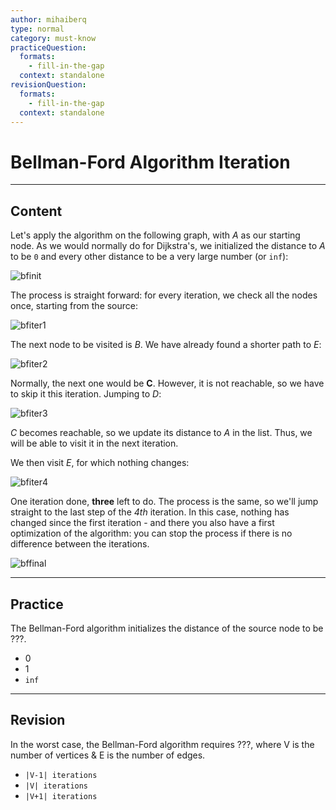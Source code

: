 ```yaml
---
author: mihaiberq
type: normal
category: must-know
practiceQuestion:
  formats:
    - fill-in-the-gap
  context: standalone
revisionQuestion:
  formats:
    - fill-in-the-gap
  context: standalone
---
```


# Bellman-Ford Algorithm Iteration


---

## Content

Let's apply the algorithm on the following graph, with *A* as our starting node. As we would normally do for Dijkstra's, we initialized the distance to *A* to be `0` and every other distance to be a very large number (or `inf`):

![bfinit](https://img.enkipro.com/1f144ac123593085cd818fca3f951cf2.png)

The process is straight forward: for every iteration, we check all the nodes once, starting from the source:

![bfiter1](https://img.enkipro.com/b38071326beb2f213407fe1691ee8be3.png)

The next node to be visited is *B*. We have already found a shorter path to *E*:

![bfiter2](https://img.enkipro.com/1628a596cafc16b0276072d21af9627b.png)

Normally, the next one would be **C**. However, it is not reachable, so we have to skip it this iteration. Jumping to *D*:

![bfiter3](https://img.enkipro.com/4e3c79709e232991387e048bcfb107b9.png)

*C* becomes reachable, so we update its distance to *A* in the list. Thus, we will be able to visit it in the next iteration.

We then visit *E*, for which nothing changes:

![bfiter4](https://img.enkipro.com/5708c4771b7c976a970b830bfb4bce3d.png)

One iteration done, **three** left to do. The process is the same, so we'll jump straight to the last step of the *4th* iteration. In this case, nothing has changed since the first iteration - and there you also have a first optimization of the algorithm: you can stop the process if there is no difference between the iterations.

![bffinal](https://img.enkipro.com/b39ba15d408b654521950502fb5a6e49.png)


---

## Practice

The Bellman-Ford algorithm initializes the distance of the source node to be ???.

- 0
- 1
- `inf`


---

## Revision

In the worst case, the Bellman-Ford algorithm requires ???, where V is the number of vertices & E is the number of edges.

- `|V-1| iterations`
- `|V| iterations`
- `|V+1| iterations`
